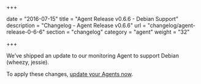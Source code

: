 +++

date = "2016-07-15"
title = "Agent Release v0.6.6 - Debian Support"
description = "Changelog - Agent Release v0.6.6"
url = "changelog/agent-release-0-6-6"
section = "changelog"
category = "agent"
weight = "32"

+++

We’ve shipped an update to our monitoring Agent to support Debian (wheezy, jessie).

To apply these changes, [update your Agents now](https://docs.barricade.io/using-barricade/#updating-agents).
